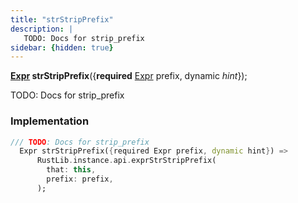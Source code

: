 ```yaml
---
title: "strStripPrefix"
description: |
   TODO: Docs for strip_prefix
sidebar: {hidden: true}
---
```

<span class="dart-code"><strong>[Expr] strStripPrefix</strong>({<span class="nobr"><strong>required</strong> [Expr] prefix</span>, <span class="nobr">dynamic <i>hint</i></span>});</span>

 TODO: Docs for strip_prefix
### Implementation
```dart
/// TODO: Docs for strip_prefix
  Expr strStripPrefix({required Expr prefix, dynamic hint}) =>
      RustLib.instance.api.exprStrStripPrefix(
        that: this,
        prefix: prefix,
      );
```

[Expr]: /reference/classes/expr